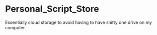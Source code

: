 # Personal_Script_Store
Essentially cloud storage to avoid having to have shitty one drive on my computer
